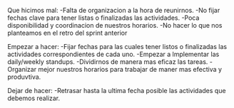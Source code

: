 Que hicimos mal: 
-Falta de organizacion a la hora de reunirnos.
-No fijar fechas clave para tener listas o finalizadas las actividades.
-Poca disponibilidad y coordinacion de nuestros horarios.
-No hacer lo que nos planteamos en el retro del sprint anterior

Empezar a hacer: 
-Fijar fechas para las cuales tener listos o finalizadas las actividades correspondientes de cada uno.
-Empezar a lmplementar las daily/weekly standups.
-Dividirnos de manera mas eficaz las tareas.
-Organizar mejor nuestros horarios para trabajar de maner mas efectiva y produvtiva.

Dejar de hacer:
-Retrasar hasta la ultima fecha posible las actividades que debemos realizar.
